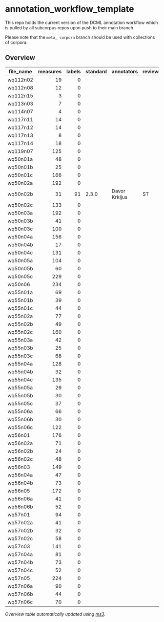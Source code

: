 # annotation_workflow_template

This repo holds the current version of the DCML annotation workflow which is pulled by all subcorpus repos upon push to their main branch. 

Please note that the `meta_ corpora` branch should be used with collections of corpora.


## Overview
|file_name|measures|labels|standard| annotators  |reviewers|
|---------|-------:|-----:|--------|-------------|---------|
|wq112n02 |      19|     0|        |             |         |
|wq112n08 |      12|     0|        |             |         |
|wq112n15 |       3|     0|        |             |         |
|wq113n03 |       7|     0|        |             |         |
|wq114n07 |       4|     0|        |             |         |
|wq117n11 |      14|     0|        |             |         |
|wq117n12 |      14|     0|        |             |         |
|wq117n13 |       8|     0|        |             |         |
|wq117n14 |      18|     0|        |             |         |
|wq119n07 |     125|     0|        |             |         |
|wq50n01a |      48|     0|        |             |         |
|wq50n01b |      25|     0|        |             |         |
|wq50n01c |     166|     0|        |             |         |
|wq50n02a |     192|     0|        |             |         |
|wq50n02b |      31|    91|2.3.0   |Davor Krkljus|ST       |
|wq50n02c |     133|     0|        |             |         |
|wq50n03a |     192|     0|        |             |         |
|wq50n03b |      41|     0|        |             |         |
|wq50n03c |     100|     0|        |             |         |
|wq50n04a |     156|     0|        |             |         |
|wq50n04b |      17|     0|        |             |         |
|wq50n04c |     131|     0|        |             |         |
|wq50n05a |     104|     0|        |             |         |
|wq50n05b |      60|     0|        |             |         |
|wq50n05c |     229|     0|        |             |         |
|wq50n06  |     234|     0|        |             |         |
|wq55n01a |      69|     0|        |             |         |
|wq55n01b |      39|     0|        |             |         |
|wq55n01c |      44|     0|        |             |         |
|wq55n02a |      77|     0|        |             |         |
|wq55n02b |      49|     0|        |             |         |
|wq55n02c |     160|     0|        |             |         |
|wq55n03a |      42|     0|        |             |         |
|wq55n03b |      25|     0|        |             |         |
|wq55n03c |      68|     0|        |             |         |
|wq55n04a |     128|     0|        |             |         |
|wq55n04b |      32|     0|        |             |         |
|wq55n04c |     135|     0|        |             |         |
|wq55n05a |      29|     0|        |             |         |
|wq55n05b |      30|     0|        |             |         |
|wq55n05c |      37|     0|        |             |         |
|wq55n06a |      66|     0|        |             |         |
|wq55n06b |      30|     0|        |             |         |
|wq55n06c |     122|     0|        |             |         |
|wq56n01  |     176|     0|        |             |         |
|wq56n02a |      71|     0|        |             |         |
|wq56n02b |      24|     0|        |             |         |
|wq56n02c |      48|     0|        |             |         |
|wq56n03  |     149|     0|        |             |         |
|wq56n04a |      47|     0|        |             |         |
|wq56n04b |      73|     0|        |             |         |
|wq56n05  |     172|     0|        |             |         |
|wq56n06a |      41|     0|        |             |         |
|wq56n06b |      52|     0|        |             |         |
|wq57n01  |      94|     0|        |             |         |
|wq57n02a |      41|     0|        |             |         |
|wq57n02b |      32|     0|        |             |         |
|wq57n02c |      58|     0|        |             |         |
|wq57n03  |     141|     0|        |             |         |
|wq57n04a |      81|     0|        |             |         |
|wq57n04b |      73|     0|        |             |         |
|wq57n04c |      52|     0|        |             |         |
|wq57n05  |     224|     0|        |             |         |
|wq57n06a |      90|     0|        |             |         |
|wq57n06b |      44|     0|        |             |         |
|wq57n06c |      70|     0|        |             |         |


*Overview table automatically updated using [ms3](https://johentsch.github.io/ms3/).*
